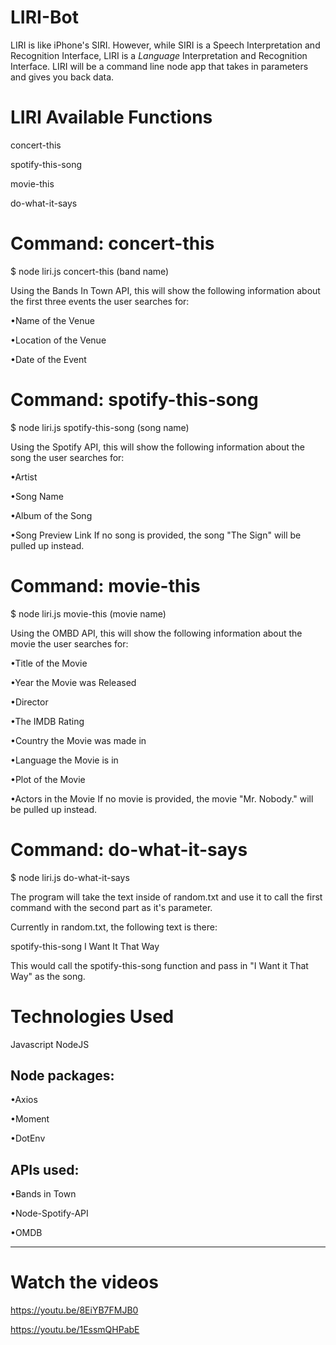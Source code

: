 # LIRI-Bot
LIRI is like iPhone's SIRI. However, while SIRI is a Speech Interpretation and Recognition Interface,  LIRI is a _Language_ Interpretation and Recognition Interface. LIRI will be a command line node app that takes in parameters and gives you back data.

# LIRI Available Functions
concert-this

spotify-this-song

movie-this

do-what-it-says

# Command: concert-this
$ node liri.js concert-this (band name)

Using the Bands In Town API, this will show the following information about the first three events the user searches for:

•Name of the Venue

•Location of the Venue

•Date of the Event

# Command: spotify-this-song
$ node liri.js spotify-this-song (song name)

Using the Spotify API, this will show the following information about the song the user searches for:

•Artist

•Song Name

•Album of the Song

•Song Preview Link
If no song is provided, the song "The Sign" will be pulled up instead.

# Command: movie-this
$ node liri.js movie-this (movie name)

Using the OMBD API, this will show the following information about the movie the user searches for:

•Title of the Movie

•Year the Movie was Released

•Director

•The IMDB Rating

•Country the Movie was made in

•Language the Movie is in

•Plot of the Movie

•Actors in the Movie
If no movie is provided, the movie "Mr. Nobody." will be pulled up instead.

# Command: do-what-it-says
$ node liri.js do-what-it-says

The program will take the text inside of random.txt and use it to call the first command with the second part as it's parameter.

Currently in random.txt, the following text is there:

spotify-this-song I Want It That Way

This would call the spotify-this-song function and pass in "I Want it That Way" as the song.

# Technologies Used
Javascript
NodeJS

## Node packages:

•Axios

•Moment

•DotEnv

## APIs used:

•Bands in Town

•Node-Spotify-API

•OMDB
_______________________________________________________________________________________________________
# Watch the videos

https://youtu.be/8EiYB7FMJB0

https://youtu.be/1EssmQHPabE
